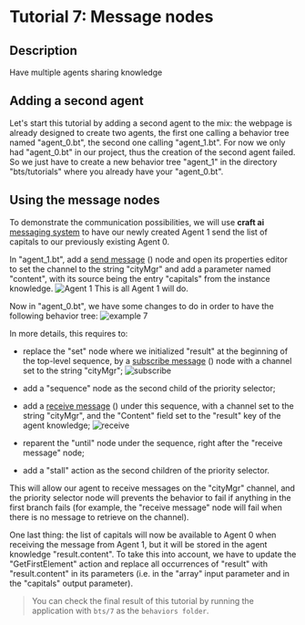 # Tutorial 7: Message nodes #

## Description ##

Have multiple agents sharing knowledge

## Adding a second agent ##

Let's start this tutorial by adding a second agent to the mix: the webpage is already designed to create two agents, the first one calling a behavior tree named "agent_0.bt", the second one calling "agent_1.bt". For now we only had "agent_0.bt" in our project, thus the creation of the second agent failed. So we just have to create a new behavior tree "agent_1" in the directory "bts/tutorials" where you already have your "agent_0.bt".

## Using the message nodes ##

To demonstrate the communication possibilities, we will use **craft ai** [messaging system](http://doc.craft.ai/behaviors/messages/index.html#the-messaging-system) to have our newly created Agent 1 send the list of capitals to our previously existing Agent 0.

In "agent_1.bt", add a [send message](http://doc.craft.ai/behaviors/messages/index.html#-span-class-craft-node-send-message-span-send-message-node) (<span class="craft-node-send-message"></span>) node and open its properties editor to set the channel to the string "cityMgr" and add a parameter named "content", with its source being the entry "capitals" from the instance knowledge.
![Agent 1](https://raw.githubusercontent.com/craft-ai/tutorials/master/doc/7/send.jpg)
This is all Agent 1 will do.

Now in "agent_0.bt", we have some changes to do in order to have the following behavior tree: 
![example 7](https://raw.githubusercontent.com/craft-ai/tutorials/master/doc/7/example7.png)

In more details, this requires to:

* replace the "set" node where we initialized "result" at the beginning of the top-level sequence, by a [subscribe message](http://doc.craft.ai/behaviors/messages/index.html#-span-class-craft-node-send-message-span-send-message-node) (<span class="craft-node-send-message"></span>) node with a channel set to the string "cityMgr";
![subscribe](https://raw.githubusercontent.com/craft-ai/tutorials/master/doc/7/subscribe.jpg)

* add a "sequence" node as the second child of the priority selector;
* add a [receive message](http://doc.craft.ai/behaviors/messages/index.html#-span-class-craft-node-receive-message-span-receive-message-node) (<span class="craft-node-receive-message"></span>) under this sequence, with a channel set to the string "cityMgr", and the "Content" field set to the "result" key of the agent knowledge;
![receive](https://raw.githubusercontent.com/craft-ai/tutorials/master/doc/7/receive.jpg)

* reparent the "until" node under the sequence, right after the "receive message" node;
* add a "stall" action as the second children of the priority selector.

This will allow our agent to receive messages on the "cityMgr" channel, and the priority selector node will prevents the behavior to fail if anything in the first branch fails (for example, the "receive message" node will fail when there is no message to retrieve on the channel).

One last thing: the list of capitals will now be available to Agent 0 when receiving the message from Agent 1, but it will be stored in the agent knowledge "result.content". To take this into account, we have to update the "GetFirstElement" action and replace all occurrences of "result" with "result.content" in its parameters (i.e. in the "array" input parameter and in the "capitals" output parameter).

> You can check the final result of this tutorial by running the application with `bts/7` as the `behaviors folder`.
